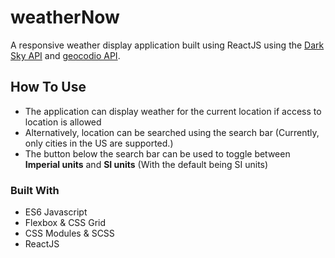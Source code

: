 # weatherNow

A responsive weather display application built using ReactJS using the [Dark Sky API](https://darksky.net/poweredby/) and [geocodio API](https://www.geocod.io/).

## How To Use

- The application can display weather for the current location if access to location is allowed
- Alternatively, location can be searched using the search bar (Currently, only cities in the US are supported.)
- The button below the search bar can be used to toggle between **Imperial units** and **SI units** (With the default being SI units)

### Built With

- ES6 Javascript
- Flexbox & CSS Grid
- CSS Modules & SCSS
- ReactJS
